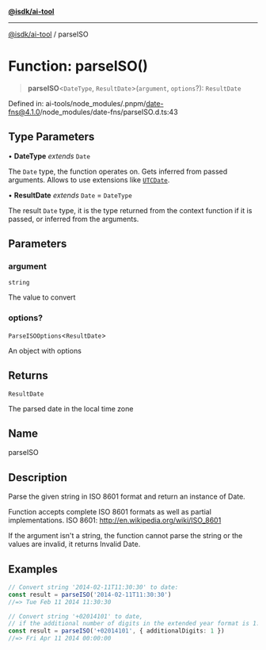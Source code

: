 [**@isdk/ai-tool**](../README.md)

***

[@isdk/ai-tool](../globals.md) / parseISO

# Function: parseISO()

> **parseISO**\<`DateType`, `ResultDate`\>(`argument`, `options`?): `ResultDate`

Defined in: ai-tools/node\_modules/.pnpm/date-fns@4.1.0/node\_modules/date-fns/parseISO.d.ts:43

## Type Parameters

• **DateType** *extends* `Date`

The `Date` type, the function operates on. Gets inferred from passed arguments. Allows to use extensions like [`UTCDate`](https://github.com/date-fns/utc).

• **ResultDate** *extends* `Date` = `DateType`

The result `Date` type, it is the type returned from the context function if it is passed, or inferred from the arguments.

## Parameters

### argument

`string`

The value to convert

### options?

`ParseISOOptions`\<`ResultDate`\>

An object with options

## Returns

`ResultDate`

The parsed date in the local time zone

## Name

parseISO

## Description

Parse the given string in ISO 8601 format and return an instance of Date.

Function accepts complete ISO 8601 formats as well as partial implementations.
ISO 8601: http://en.wikipedia.org/wiki/ISO_8601

If the argument isn't a string, the function cannot parse the string or
the values are invalid, it returns Invalid Date.

## Examples

```ts
// Convert string '2014-02-11T11:30:30' to date:
const result = parseISO('2014-02-11T11:30:30')
//=> Tue Feb 11 2014 11:30:30
```

```ts
// Convert string '+02014101' to date,
// if the additional number of digits in the extended year format is 1:
const result = parseISO('+02014101', { additionalDigits: 1 })
//=> Fri Apr 11 2014 00:00:00
```
